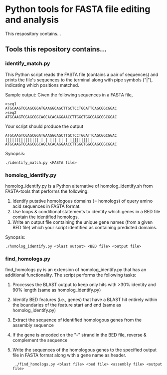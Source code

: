 # Python tools for FASTA file editing and analysis
This respository contains...

## Tools this repository contains...

### identify_match.py 
This Python script reads the FASTA file (contains a pair of sequences) and prints the file's sequences to
the terminal along with pipe symbols ("|"), indicating which positions matched. 

Sample output:
Given the following sequences in a FASTA file,

```
>seq1
ATGCAAGTCGAGCGGATGAAGGGAGCTTGCTCCTGGATTCAGCGGCGGAC
>seq2
ATGCAAGTCGAGCGGCAGCACAGAGGAACCTTGGGTGGCGAGCGGCGGAC
```

Your script should produce the output

```
ATGCAAGTCGAGCGGATGAAGGGAGCTTGCTCCTGGATTCAGCGGCGGAC
||||||||||||||| | | ||| || | ||||||||||
ATGCAAGTCGAGCGGCAGCACAGAGGAACCTTGGGTGGCGAGCGGCGGAC
```

Synopsis:
    
    ./identify_match.py <FASTA file>

### homolog_identify.py
homolog_identify.py is a Python alternative of homolog_identify.sh from FASTA-tools that performs the following:

1. Identify putative homologous domains (= homologs) of query amino acid sequences in FASTA format.
2. Use loops & conditional statements to identify which genes in a BED file contain the identified homologs.
3. Write an output file containing the unique gene names (from a given BED file) which your script identified as containing predicted domains.

Synopsis: 

    ./homolog_identify.py <blast output> <BED file> <output file>


### find_homologs.py
find_homologs.py is an extension of homolog_identify.py that has an additional functionality.
The script performs the following tasks:

1. Processes the BLAST output to keep only hits with >30% identity and 90% length (same as homolog_identify.py)
2. Identify BED features (i.e., genes) that have a BLAST hit entirely within the boundaries of the feature start and end (same as homolog_identify.py)
3. Extract the sequence of identified homologous genes from the assembly sequence
4. If the gene is encoded on the "-" strand in the BED file, reverse & complement the sequence
5. Write the sequences of the homologous genes to the specified output file in FASTA format along with a gene name as header.

        ./find_homologs.py <blast file> <bed file> <assembly file> <output file>
